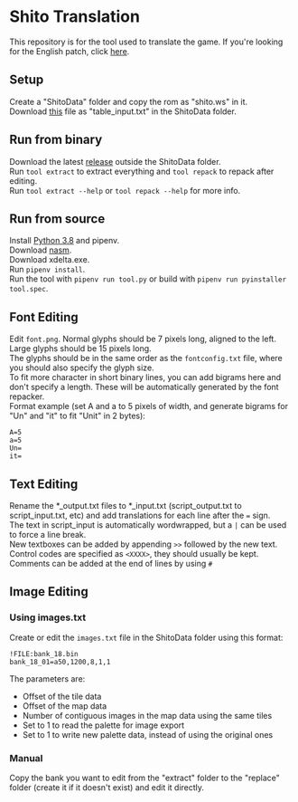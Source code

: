 # Shito Translation
This repository is for the tool used to translate the game. If you're looking for the English patch, click [here](http://www.romhacking.net/translations/6024/).  
## Setup
Create a "ShitoData" folder and copy the rom as "shito.ws" in it.   
Download [this](https://gist.github.com/Illidanz/539f84ffd6e7dcbc0126dacad99b616b) file as "table_input.txt" in the ShitoData folder.  
## Run from binary
Download the latest [release](https://github.com/Illidanz/ShitoTranslation/releases) outside the ShitoData folder.  
Run `tool extract` to extract everything and `tool repack` to repack after editing.  
Run `tool extract --help` or `tool repack --help` for more info.  
## Run from source
Install [Python 3.8](https://www.python.org/downloads/) and pipenv.  
Download [nasm](https://www.nasm.us/).  
Download xdelta.exe.  
Run `pipenv install`.  
Run the tool with `pipenv run tool.py` or build with `pipenv run pyinstaller tool.spec`.  
## Font Editing
Edit `font.png`. Normal glyphs should be 7 pixels long, aligned to the left. Large glyphs should be 15 pixels long.  
The glyphs should be in the same order as the `fontconfig.txt` file, where you should also specify the glyph size.  
To fit more character in short binary lines, you can add bigrams here and don't specify a length. These will be automatically generated by the font repacker.  
Format example (set A and a to 5 pixels of width, and generate bigrams for "Un" and "it" to fit "Unit" in 2 bytes):
```
A=5
a=5
Un=
it=
```
## Text Editing
Rename the \*\_output.txt files to \*\_input.txt (script_output.txt to script_input.txt, etc) and add translations for each line after the `=` sign.  
The text in script_input is automatically wordwrapped, but a `|` can be used to force a line break.  
New textboxes can be added by appending `>>` followed by the new text.  
Control codes are specified as `<XXXX>`, they should usually be kept.  
Comments can be added at the end of lines by using `#`  
## Image Editing
### Using images.txt
Create or edit the `images.txt` file in the ShitoData folder using this format:
```
!FILE:bank_18.bin
bank_18_01=a50,1200,8,1,1
```
The parameters are:
* Offset of the tile data
* Offset of the map data
* Number of contiguous images in the map data using the same tiles
* Set to 1 to read the palette for image export
* Set to 1 to write new palette data, instead of using the original ones
### Manual
Copy the bank you want to edit from the "extract" folder to the "replace" folder (create it if it doesn't exist)  and edit it directly.  
